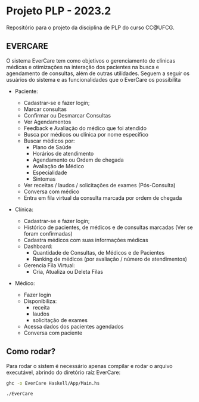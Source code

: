 # Projeto PLP - 2023.2
Repositório para o projeto da disciplina de PLP do curso CC@UFCG.

## EVERCARE
O sistema EverCare tem como objetivos o gerenciamento de clínicas médicas e otimizações na interação dos pacientes na busca e agendamento de consultas, além de outras utilidades. Seguem a seguir os usuários do sistema e as funcionalidades que o EverCare os possibilita

- Paciente:
    - Cadastrar-se e fazer login;
    - Marcar consultas
    - Confirmar ou Desmarcar Consultas
    - Ver Agendamentos
    - Feedback e Avaliação do médico que foi atendido
    - Busca por médicos ou clínica por nome específico
    - Buscar médicos por:
        - Plano de Saúde
        - Horários de atendimento
        - Agendamento ou Ordem de chegada
        - Avaliação de Médico
        - Especialidade
        - Sintomas
    - Ver receitas / laudos / solicitações de exames (Pós-Consulta)
    - Conversa com médico
    - Entra em fila virtual da consulta marcada por ordem de chegada

- Clínica:
    - Cadastrar-se e fazer login;
    - Histórico de pacientes, de médicos e de consultas marcadas (Ver se foram confirmadas)
    - Cadastra médicos com suas informações médicas
    - Dashboard:
        - Quantidade de Consultas, de Médicos e de Pacientes
        - Ranking de médicos (por avaliação / número de atendimentos)
    - Gerencia Fila Virtual:
        - Cria, Atualiza ou Deleta Filas

- Médico:
    - Fazer login
    - Disponibiliza:
        - receita
        - laudos 
        - solicitação de exames
    - Acessa dados dos pacientes agendados
    - Conversa com paciente

## Como rodar?
Para rodar o sistem é necessário apenas compilar e rodar o arquivo executável,
abrindo do diretório raíz EverCare:
``` bash
ghc -o EverCare Haskell/App/Main.hs

./EverCare
```
